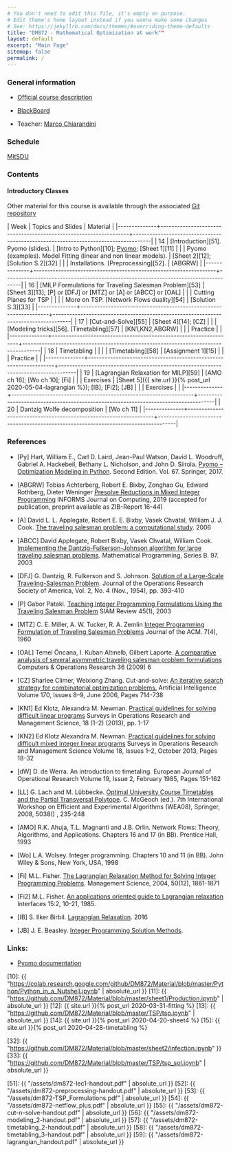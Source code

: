 ```yaml
---
# You don't need to edit this file, it's empty on purpose.
# Edit theme's home layout instead if you wanna make some changes
# See: https://jekyllrb.com/docs/themes/#overriding-theme-defaults
title: "DM872 - Mathematical Optimization at work""
layout: default
excerpt: "Main Page"
sitemap: false
permalink: /
---
```




### General information

- [Official course description](https://odinlister.sdu.dk/fagbesk/internkode/DM872/)

- [BlackBoard](https://e-learn.sdu.dk/webapps/blackboard/execute/courseMain?course_id=_414555_1)
  

- Teacher: [Marco Chiarandini](https://imada.sdu.dk/~marco)



### Schedule



<a href="https://mitsdu.sdu.dk/skema/activity/N340032101/f20">MitSDU</a>







### Contents

#### Introductory Classes

Other material for this course is available through the associated
[Git repository](https://github.com/DM872/Material)


| Week	 | Topics and Slides                                                | 	Material                                                                   |
|--------------+------------------------------------------------------------------+------------------------------------------------------------------------------------|
|           14 | [Introduction][51]. Pyomo (slides).                              | [Intro to Python][10];  [Pyomo](http://www.pyomo.org/documentation); [Sheet 1][11] |
|              | Pyomo (examples).  Model Fitting (linear and non linear models). | [Sheet 2][12]; [Solution S.2][32]                                                  |
|              | Installations. [Preprocessing][52].                              | [ABGRW]                                                                            |
|--------------+------------------------------------------------------------------+------------------------------------------------------------------------------------|
|           16 | [MILP Formulations for Traveling Salesman Problem][53]           | [Sheet 3][13]; [P] or [DFJ] or [MTZ] or [A] or [ABCC] or [OAL]                     |
|              | Cutting Planes for TSP                                           |                                                                                    |
|              | More on TSP. [Network Flows duality][54]                         | [Solution S.3][33]                                                                 |
|--------------+------------------------------------------------------------------+------------------------------------------------------------------------------------|
|           17 | [Cut-and-Solve][55]                                              | [Sheet 4][14]; [CZ]                                                                |
|              | [Modeling tricks][56]. [Timetabling][57]                         | [KN1,KN2,ABGRW]                                                                    |
|              | Practice                                                         |                                                                                    |
|--------------+------------------------------------------------------------------+------------------------------------------------------------------------------------|
|           18 | Timetabling                                                      |                                                                                    |
|              | [Timetabling][58]                                                | [Assignment 1][15]                                                                 |
|              | Practice                                                         |                                                                                    |
|--------------+------------------------------------------------------------------+------------------------------------------------------------------------------------|
|           19 | [Lagrangian Relaxation for MILP][59]                             | [AMO ch 16]; [Wo ch 10]; [Fi]                                                      |
|              | Exercises                                                        | [Sheet 5]({{ site.url }}{% post_url 2020-05-04-lagrangian %}); [IB]; [Fi2]; [JB]   |
|              | Exercises                                                        |                                                                                    |
|--------------+------------------------------------------------------------------+------------------------------------------------------------------------------------|
|           20 | Dantzig Wolfe decomposition                                      | [Wo ch 11]                                                                         |
|--------------+------------------------------------------------------------------+------------------------------------------------------------------------------------|



<!--
[Tsp ][5]; [P] or [DFJ] or [MTZ] or [A] or [ABCC] or [OAL]
 [Sheet 1][1]; [Solutions][2];

 [Sheet 3]({{ site.url }}{% post_url 2019-04-22-sheet3 %})

<br> [Solutions][18] |
-->

<!--

| Week	 | Topics and Slides                                                             | 	Recommended reading                                                                                                                                        |
|--------------+-------------------------------------------------------------------------------+--------------------------------------------------------------------------------------------------------------------------------------------------------------------|
|           14 | MILP Languages and Solvers. MILP Formulations for Traveling Salesman Problem  | [Pyomo](https://imada.sdu.dk/~marco/DM871/Training/dm545_lab_scip.pdf)                                                                                             |
|              | Cutting Planes for TSP                                                        |                                                                                                      |
|              | Exercises                                                                     | [Sheet 1][1]; [Solutions][2];                                                                                                                                      |
|--------------+-------------------------------------------------------------------------------+--------------------------------------------------------------------------------------------------------------------------------------------------------------------|
|           15 | 
|              |                                                                                                                                                                                                                                                                     |
|--------------+-------------------------------------------------------------------------------+--------------------------------------------------------------------------------------------------------------------------------------------------------------------|
|           17 | Modeling Timetabling                                                          | [Timetabling][8]; [Timetabling][10]; [LL]                                                                                                                          |
|              | Advanced Methods for MILP                                                     | [Theory][9]; [AMO ch 15]; [Wo ch 10]                                                                                                                               |
|              | Exercises                                                                     | [Sheet 3]({{ site.url }}{% post_url 2019-04-22-sheet3 %})                                                                                                          |
|--------------+-------------------------------------------------------------------------------+--------------------------------------------------------------------------------------------------------------------------------------------------------------------|
|           18 |  and Column Generation                             | [Theory][9]; [Wo ch 11]                                                                                                                                            |
|              | Column Generation                                                             | [Theory][9]; [Wo ch 11]                                                                                                                                            |
|              | Exercises on Lagrangian Relaxation                                            | <br> [Assignment]({{ site.url }}{% post_url 2019-05-03-ass1 %}) |                                                                                   |
|--------------+-------------------------------------------------------------------------------+--------------------------------------------------------------------------------------------------------------------------------------------------------------------|
|           19 | Vehicle Routing                                                               | [CVRP][11]; [CVRP-CG][12]; [Fe]                                                                                                                                    |
|              | Vehicle Routing                                                               | [CVRP-BB][13]; [Fe]                                                                                                                                                |
|              | Exercises on Column Generation                                                | [Sheet 5]({{ site.url }}{% post_url 2019-05-08-sheet5 %}); [Solutions 1][19]; [Solutions 2][20]                                                                    |
|--------------+-------------------------------------------------------------------------------+--------------------------------------------------------------------------------------------------------------------------------------------------------------------|
|           20 | Vehicle Scheduling                                                            | [Slides][14]; [BCG]; [CG]                                                                                                                                          |
|              | Vehicle Scheduling                                                            |                                                                                                                                                                    |
|              | Exercises                                                                     | [Sheet 6]({{ site.url }}{% post_url 2019-05-15-sheet6 %})                                                                                                          |
|--------------+-------------------------------------------------------------------------------+--------------------------------------------------------------------------------------------------------------------------------------------------------------------|
|           21 | Crew Scheduling                                                               | [Slides][15]; [RCSP][16]; [SGSK]; [GM]                                                                                                                             |
|              | Crew Scheduling                                                               |                                                                                                                                                                    |
|              | Exercises                                                                     | [Sheet 7]({{ site.url }}{% post_url 2019-05-21-sheet7 %})                                                                                                          |
|--------------+-------------------------------------------------------------------------------+--------------------------------------------------------------------------------------------------------------------------------------------------------------------|
|           22 | Benders Decomposition                                                         | [DJ, sec 3.5]; [Video][17]                                                                                                                                         |
|              | Exercise                                                                      |                                                                                                                                                                    |
|--------------+-------------------------------------------------------------------------------+--------------------------------------------------------------------------------------------------------------------------------------------------------------------|

-->

### References


- [Py] Hart, William E., Carl D. Laird, Jean-Paul Watson, David
  L. Woodruff, Gabriel A. Hackebeil, Bethany L. Nicholson, and John
  D. Siirola. [Pyomo – Optimization Modeling in
  Python](https://www.springer.com/gp/book/9783319588193). Second
  Edition.  Vol. 67. Springer, 2017.


- [ABGRW] Tobias Achterberg, Robert E. Bixby, Zonghao Gu, Edward
  Rothberg, Dieter Weninger [Presolve Reductions in Mixed Integer
  Programming](https://opus4.kobv.de/opus4-zib/frontdoor/index/index/docId/7262)
  INFORMS Journal on Computing, 2019 (accepted for publication, preprint
  available as ZIB-Report 16-44)


- [A] David L. L. Applegate, Robert E. E. Bixby, Vasek Chvátal, William
  J. J. Cook. [The traveling salesman problem: a computational
  study](https://ebookcentral.proquest.com/lib/sdub/detail.action?docID=768550).
  2006

- [ABCC] David Applegate, Robert Bixby, Vasek Chvatal, William
  Cook. [Implementing the Dantzig-Fulkerson-Johnson algorithm for large
  traveling salesman
  problems](https://www.math.uwaterloo.ca/~bico/papers/dfj_mathprog.pdf). Mathematical
  Programming, Series B. 97. 2003

- [DFJ] G. Dantzig, R. Fulkerson and S. Johnson. [Solution of a
  Large-Scale Traveling-Salesman
  Problem](https://www.jstor.org/stable/pdf/166695.pdf). Journal of the
  Operations Research Society of America, Vol. 2, No. 4 (Nov., 1954),
  pp. 393-410

- [P] Gabor Pataki. [Teaching Integer Programming Formulations Using the
  Traveling Salesman
  Problem](https://epubs.siam.org/doi/pdf/10.1137/S00361445023685)
  SIAM Review 45(1), 2003

- [MTZ] C. E. Miller, A. W. Tucker, R. A. Zemlin [Integer Programming
  Formulation of Traveling Salesman
  Problems](https://dl.acm.org/citation.cfm?id=321046)
  Journal of the ACM. 7(4), 1960


- [OAL] Temel Öncana, I. Kuban Altınelb, Gilbert Laporte. [A comparative
  analysis of several asymmetric traveling salesman problem
  formulations](https://doi.org/10.1016/j.cor.2007.11.008) Computers & Operations Research 36 (2009) 6


- [CZ] Sharlee Climer, Weixiong Zhang. Cut-and-solve: [An iterative
  search strategy for combinatorial optimization
  problems.](https://doi.org/10.1016/j.artint.2006.02.005) Artificial
  Intelligence Volume 170, Issues 8–9, June 2006, Pages 714-738


- [KN1] Ed Klotz, Alexandra M. Newman. [Practical guidelines for solving
  difficult linear
  programs](https://doi.org/10.1016/j.sorms.2012.11.001) Surveys in
  Operations Research and Management Science, 18 (1–2) (2013), pp. 1-17


- [KN2] Ed Klotz Alexandra M. Newman. [Practical guidelines for solving
  difficult mixed integer linear
  programs](https://doi.org/10.1016/j.sorms.2012.12.001) Surveys in
  Operations Research and Management Science Volume 18, Issues 1–2,
  October 2013, Pages 18-32


- [dW] D. de Werra. An introduction to timetaling. European Journal of
  Operational Research Volume 19, Issue 2, February 1985, Pages
  151-162


- [LL] G. Lach and M. Lübbecke. [Optimal University Course Timetables
  and the Partial Transversal
  Polytope](http://dx.doi.org/10.1007/978-3-540-68552-4_18). C. McGeoch
  (ed.). 7th International Workshop on Efficient and Experimental
  Algorithms (WEA08), Springer, 2008, 5038() , 235-248



- [AMO] R.K. Ahuja, T.L. Magnanti and J.B. Orlin. Network Flows: Theory,
  Algorithms, and Applications. Chapters 16 and 17 (in BB). Prentice Hall, 1993 

- [Wo] L.A. Wolsey. Integer programming. Chapters 10 and 11 (in
  BB). John Wiley & Sons, New York, USA, 1998

- [Fi] M.L. Fisher. [The Lagrangian Relaxation Method for Solving Integer
  Programming
  Problems](http://dx.doi.org/10.1287/mnsc.1040.0263). Management
  Science, 2004, 50(12), 1861-1871

- [Fi2] M.L. Fisher. [An applications oriented guide to Lagrangian
  relaxation](http://www.cs.uleth.ca/~benkoczi/OR/read/lagrange-relax-introduct-fisher85.pdf)
  Interfaces 15:2, 10-21, 1985.


- [IB] S. Ilker Birbil. [Lagrangian
  Relaxation](https://personal.eur.nl/birbil/bolbilim/teaa/02_Lag_Rel.pdf). 2016

- [JB] J. E. Beasley. [Integer Programming Solution
  Methods](http://people.brunel.ac.uk/~mastjjb/jeb/natcor_ip_rest.pdf). 




<!--


- [Fe] Feillet, D. [A tutorial on column generation and branch-and-price for
  vehicle routing
  problems](https://doi.org/10.1007/s10288-010-0130-z). 4OR-Q J Oper Res
  (2010) 8: 407.




- [BCG] A.A. Bertossi, P. Carraresi and G. Gallo. [On some matching
  problems arising in vehicle scheduling
  models](http://dx.doi.org/10.1002/net.3230170303). Networks, Wiley,
  1987, 17(3), 271-281

- [CG] P. Carraresi and G. Gallo. [Network models for vehicle and crew
  scheduling](http://dx.doi.org/10.1016/0377-2217(84)90068-7). European
  Journal of Operational Research , 1984, 16(2) , 139 - 151

- [SGSK] I. Steinzen, V. Gintner, L. Suhl and N. Kliewer. [A Time-Space
  Network Approach for the Integrated Vehicle- and Crew-Scheduling
  Problem with Multiple
  Depots](http://dx.doi.org/10.1287/trsc.1090.0304). Transportation
  Science, 2010, 44(3), 367-382

- [GM] S. Gualandi and F. Malucelli. [Resource Constrained Shortest
  Paths with a Super Additive Objective
  Function](http://dx.doi.org/10.1007/978-3-642-33558-7_24). M. Milano
  (ed.). CP, Springer, 2012, 7514, 299-315

- [DJ] Dirickx YMI & Jennergren LP (1979). [Systems Analysis by
  Multilevel Methods: With Applications to Economics and
  Management](http://pure.iiasa.ac.at/id/eprint/1017/1/XB-79-106.pdf). Chichester,
  UK: John Wiley & Sons. ISBN 978-0-471-27626-5

-->

<!-- https://core.ac.uk/download/pdf/52942860.pdf -->



### Links:


- [Pyomo documentation](http://www.pyomo.org/documentation)

<!--
 - [RM] PySCIPOpt: Python Interface to the SCIP Optimization
   Suite. [Reference
   Manual](https://imada.sdu.dk/~marco/Misc/PySCIPOpt/index.html); [SCIP Parameters](https://scip.zib.de/doc/html/PARAMETERS.php)
-->


[10]: {{ "https://colab.research.google.com/github/DM872/Material/blob/master/Python/Python_in_a_Nutshell.ipynb" | absolute_url }}
[11]: {{ "https://github.com/DM872/Material/blob/master/sheet1/Production.ipynb" | absolute_url }}
[12]: {{ site.url }}{% post_url 2020-03-31-fitting %}
[13]: {{ "https://github.com/DM872/Material/blob/master/TSP/tsp.ipynb" | absolute_url }}
[14]: {{ site.url }}{% post_url 2020-04-20-sheet4 %}
[15]: {{ site.url }}{% post_url 2020-04-28-timetabling %}


[32]: {{ "https://github.com/DM872/Material/blob/master/sheet2/infection.ipynb" }}
[33]: {{ "https://github.com/DM872/Material/blob/master/TSP/tsp_sol.ipynb" | absolute_url }}


[51]: {{ "/assets/dm872-lec1-handout.pdf" | absolute_url }}
[52]: {{ "/assets/dm872-preprocessing-handout.pdf" | absolute_url }}
[53]: {{ "/assets/dm872-TSP_Formulations.pdf" | absolute_url }}
[54]: {{ "/assets/dm872-netflow_plus.pdf" | absolute_url }}
[55]: {{ "/assets/dm872-cut-n-solve-handout.pdf" | absolute_url }}
[56]: {{ "/assets/dm872-modeling_2-handout.pdf" | absolute_url }}
[57]: {{ "/assets/dm872-timetabling_2-handout.pdf" | absolute_url }}
[58]: {{ "/assets/dm872-timetabling_3-handout.pdf" | absolute_url }}
[59]: {{ "/assets/dm872-lagrangian_handout.pdf" | absolute_url }}

<!--

{{ "https://github.com/DM872/Material/blob/master/Python/Sheet2.ipynb" | absolute_url }}



[3]: {{ "https://www.imada.sdu.dk/~marco/Teaching/AY2018-2019/DM872/assets/tsp_sol.html" | absolute_url }}
[4]: {{ "/assets/dm872-cut-n-solve-handout.pdf" | absolute_url }}
[5]: {{ "/assets/dm872-timetabling-handout.pdf" | absolute_url }}

[7]: {{ "/assets/dm872-modeling_2-handout.pdf" | absolute_url }}
[8]: {{ "/assets/dm872-preprocessing-handout.pdf" | absolute_url }}
[9]: {{ "/assets/dm872-timetabling-handout.pdf" | absolute_url }}
[10]: {{ "/assets/dm872-theory-handout.pdf" | absolute_url }}

[12]: {{ "/assets/02-CVRP-models.pdf" | absolute_url }}
[13]: {{ "/assets/03-CVRP-CG.pdf" | absolute_url }}
[14]: {{ "/assets/04-CVRP-IntegerSolutionsWithCG.pdf" | absolute_url }}
[15]: {{ "/assets/vehicle-scheduling.pdf" | absolute_url }}
[16]: {{ "/assets/crew-scheduling.pdf" | absolute_url }}
[17]: {{ "/assets/rcsp.pdf" | absolute_url }}
[18]: {{ "https://www.youtube.com/watch?v=vQzpydNOWDY" | absolute_url }}
[19]: {{ "https://www.imada.sdu.dk/~marco/Teaching/AY2018-2019/DM872/assets/Lagrangian.html" | absolute_url }}
[20]: {{ "https://www.imada.sdu.dk/~marco/Teaching/AY2018-2019/DM872/assets/extended.py" | absolute_url }}
[21]: {{ "https://www.imada.sdu.dk/~marco/Teaching/AY2018-2019/DM872/assets/extended_callback.py" | absolute_url }}

[13]: {{ "https://www.imada.sdu.dk/~marco/Teaching/AY2018-2019/DM872/assets/tsp.html" | absolute_url }}

-->
